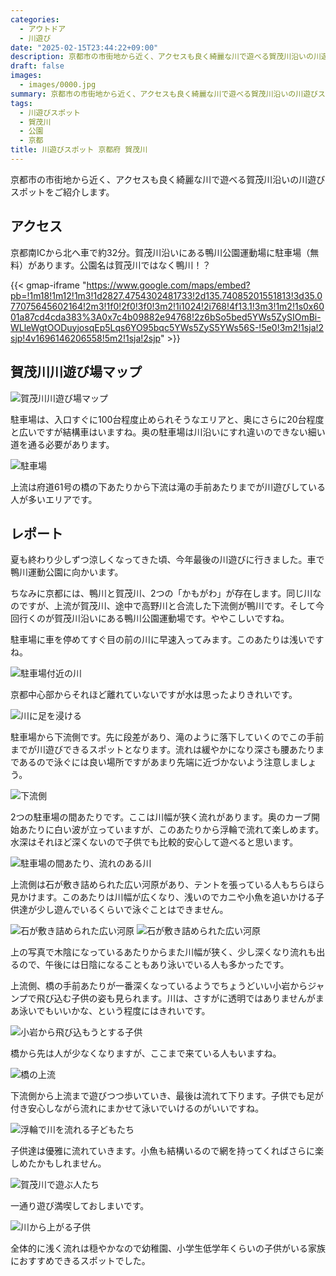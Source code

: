 ```yaml
---
categories:
  - アウトドア
  - 川遊び
date: "2025-02-15T23:44:22+09:00"
description: 京都市の市街地から近く、アクセスも良く綺麗な川で遊べる賀茂川沿いの川遊びスポットをご紹介します。
draft: false
images:
  - images/0000.jpg
summary: 京都市の市街地から近く、アクセスも良く綺麗な川で遊べる賀茂川沿いの川遊びスポットをご紹介します。
tags:
  - 川遊びスポット
  - 賀茂川
  - 公園
  - 京都
title: 川遊びスポット 京都府 賀茂川
---
```


京都市の市街地から近く、アクセスも良く綺麗な川で遊べる賀茂川沿いの川遊びスポットをご紹介します。

## アクセス

京都南ICから北へ車で約32分。賀茂川沿いにある鴨川公園運動場に駐車場（無料）があります。公園名は賀茂川ではなく鴨川！？

{{< gmap-iframe "https://www.google.com/maps/embed?pb=!1m18!1m12!1m3!1d2827.4754302481733!2d135.74085201551813!3d35.077075645602164!2m3!1f0!2f0!3f0!3m2!1i1024!2i768!4f13.1!3m3!1m2!1s0x6001a87cd4cda383%3A0x7c4b09882e94768!2z6bSo5bed5YWs5ZySIOmBi-WLleWgtOODuyjosqEp5Lqs6YO95bqc5YWs5ZyS5YWs56S-!5e0!3m2!1sja!2sjp!4v1696146206558!5m2!1sja!2sjp" >}}

## 賀茂川川遊び場マップ

![賀茂川川遊び場マップ](./images/map.jpg)

駐車場は、入口すぐに100台程度止められそうなエリアと、奥にさらに20台程度と広いですが結構車はいますね。奥の駐車場は川沿いにすれ違いのできない細い道を通る必要があります。

![駐車場](./images/0013.jpg)

上流は府道61号の橋の下あたりから下流は滝の手前あたりまでが川遊びしている人が多いエリアです。

## レポート

夏も終わり少しずつ涼しくなってきた頃、今年最後の川遊びに行きました。車で鴨川運動公園に向かいます。

ちなみに京都には、鴨川と賀茂川、2つの「かもがわ」が存在します。同じ川なのですが、上流が賀茂川、途中で高野川と合流した下流側が鴨川です。そして今回行くのが賀茂川沿いにある鴨川公園運動場です。ややこしいですね。

駐車場に車を停めてすぐ目の前の川に早速入ってみます。このあたりは浅いですね。

![駐車場付近の川](./images/0001.jpg)

京都中心部からそれほど離れていないですが水は思ったよりきれいです。

![川に足を浸ける](./images/0002.jpg)

駐車場から下流側です。先に段差があり、滝のように落下していくのでこの手前までが川遊びできるスポットとなります。流れは緩やかになり深さも腰あたりまであるので泳ぐには良い場所ですがあまり先端に近づかないよう注意しましょう。

![下流側](./images/0003.jpg)

2つの駐車場の間あたりです。ここは川幅が狭く流れがあります。奥のカーブ開始あたりに白い波が立っていますが、このあたりから浮輪で流れて楽しめます。水深はそれほど深くないので子供でも比較的安心して遊べると思います。

![駐車場の間あたり、流れのある川](./images/0005.jpg)

上流側は石が敷き詰められた広い河原があり、テントを張っている人もちらほら見かけます。このあたりは川幅が広くなり、浅いのでカニや小魚を追いかける子供達が少し遊んでいるくらいで泳ぐことはできません。

![石が敷き詰められた広い河原](./images/0006.jpg)
![石が敷き詰められた広い河原](./images/0009.jpg)

上の写真で木陰になっているあたりからまた川幅が狭く、少し深くなり流れも出るので、午後には日陰になることもあり泳いでいる人も多かったです。

上流側、橋の手前あたりが一番深くなっているようでちょうどいい小岩からジャンプで飛び込む子供の姿も見られます。川は、さすがに透明ではありませんがまあ泳いでもいいかな、という程度にはきれいです。

![小岩から飛び込もうとする子供](./images/0007.jpg)

橋から先は人が少なくなりますが、ここまで来ている人もいますね。

![橋の上流](./images/0008.jpg)

下流側から上流まで遊びつつ歩いていき、最後は流れて下ります。子供でも足が付き安心しながら流れにまかせて泳いでいけるのがいいですね。

![浮輪で川を流れる子どもたち](./images/0010.jpg)

子供達は優雅に流れていきます。小魚も結構いるので網を持ってくればさらに楽しめたかもしれません。

![賀茂川で遊ぶ人たち](./images/0011.jpg)

一通り遊び満喫しておしまいです。

![川から上がる子供](./images/0012.jpg)

全体的に浅く流れは穏やかなので幼稚園、小学生低学年くらいの子供がいる家族におすすめできるスポットでした。
